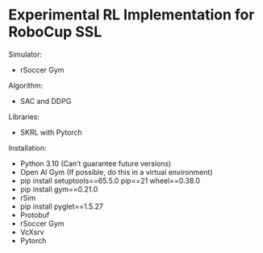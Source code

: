 # Experimental RL Implementation for RoboCup SSL

Simulator:
- rSoccer Gym

Algorithm:

- SAC and DDPG

Libraries:

- SKRL with Pytorch

Installation:
- Python 3.10 (Can’t guarantee future versions)
- Open AI Gym (If possible, do this in a virtual environment)
- pip install setuptools==65.5.0 pip==21 wheel==0.38.0
- pip install gym==0.21.0
- rSim
- pip install pyglet==1.5.27
- Protobuf
- rSoccer Gym
- VcXsrv 
- Pytorch
